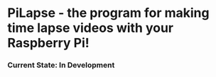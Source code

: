 # PiLapse - the program for making time lapse videos with your Raspberry Pi! 


### Current State: In Development
